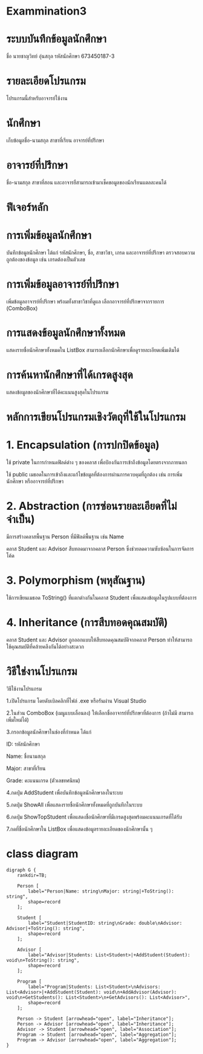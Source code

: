 # Exammination3

# ระบบบันทึกข้อมูลนักศึกษา
ชื่อ นายชาญวิทย์ อุ่นสกุล 
รหัสนักศึกษา 673450187-3
# รายละเอียดโปรแกรม
โปรแกรมนี้สำหรับอาจารย์ใช้งาน
# นักศึกษา
เก็บข้อมูลชื่อ-นามสกุล สาขาที่เรียน อาจารย์ที่ปรึกษา
# อาจารย์ที่ปรึกษา
ชื่อ-นามสกุล สาขาที่สอน และอาจารยืสามารถเข้ามาเช็คขอมูลของนักเรียนแตลละคนได้
# ฟีเจอร์หลัก
# การเพิ่มข้อมูลนักศึกษา
บันทึกข้อมูลนักศึกษา ได้แก่ รหัสนักศึกษา, ชื่อ, สาขาวิชา, เกรด และอาจารย์ที่ปรึกษา
ตรวจสอบความถูกต้องของข้อมูล เช่น เกรดต้องเป็นตัวเลข
# การเพิ่มข้อมูลอาจารย์ที่ปรึกษา
เพิ่มข้อมูลอาจารย์ที่ปรึกษา พร้อมทั้งสาขาวิชาที่ดูแล
เลือกอาจารย์ที่ปรึกษาจากรายการ (ComboBox)
# การแสดงข้อมูลนักศึกษาทั้งหมด
แสดงรายชื่อนักศึกษาทั้งหมดใน ListBox
สามารถเลือกนักศึกษาเพื่อดูรายละเอียดเพิ่มเติมได้
# การค้นหานักศึกษาที่ได้เกรดสูงสุด
แสดงข้อมูลของนักศึกษาที่ได้คะแนนสูงสุดในโปรแกรม

# หลักการเขียนโปรแกรมเชิงวัตถุที่ใช้ในโปรแกรม

# 1. Encapsulation (การปกปิดข้อมูล)

ใช้ private ในการกำหนดฟิลด์ต่าง ๆ ของคลาส เพื่อป้องกันการเข้าถึงข้อมูลโดยตรงจากภายนอก

ใช้ public เมธอดในการเข้าถึงและแก้ไขข้อมูลที่ต้องการผ่านการควบคุมที่ถูกต้อง เช่น การเพิ่มนักศึกษา หรืออาจารย์ที่ปรึกษา

# 2. Abstraction (การซ่อนรายละเอียดที่ไม่จำเป็น)

มีการสร้างคลาสพื้นฐาน Person ที่มีฟิลด์พื้นฐาน เช่น Name

คลาส Student และ Advisor สืบทอดมาจากคลาส Person ซึ่งช่วยลดความซับซ้อนในการจัดการโค้ด

# 3. Polymorphism (พหุสัณฐาน)

ใช้การเขียนเมธอด ToString() ที่แตกต่างกันในคลาส Student เพื่อแสดงข้อมูลในรูปแบบที่ต้องการ

# 4. Inheritance (การสืบทอดคุณสมบัติ)

คลาส Student และ Advisor ถูกออกแบบให้สืบทอดคุณสมบัติจากคลาส Person ทำให้สามารถใช้คุณสมบัติที่คล้ายคลึงกันได้อย่างสะดวก
# วิธีใช่งานโปรแกรม
วิธีใช้งานโปรแกรม

1.เปิดโปรแกรม โดยดับเบิลคลิกที่ไฟล์ .exe หรือรันผ่าน Visual Studio

2.ในส่วน ComboBox (เมนูแบบเลื่อนลง) ให้เลือกชื่ออาจารย์ที่ปรึกษาที่ต้องการ (ถ้าไม่มี สามารถเพิ่มใหม่ได้)

3.กรอกข้อมูลนักศึกษาในช่องที่กำหนด ได้แก่

ID: รหัสนักศึกษา

Name: ชื่อนามสกุล

Major: สาขาที่เรียน

Grade: คะแนนเกรด (ตัวเลขทศนิยม)

4.กดปุ่ม AddStudent เพื่อบันทึกข้อมูลนักศึกษาลงในระบบ

5.กดปุ่ม ShowAll เพื่อแสดงรายชื่อนักศึกษาทั้งหมดที่ถูกบันทึกในระบบ

6.กดปุ่ม ShowTopStudent เพื่อแสดงชื่อนักศึกษาที่มีเกรดสูงสุดพร้อมคะแนนเกรดที่ได้รับ

7.กดที่ชื่อนักศึกษาใน ListBox เพื่อแสดงข้อมูลรายละเอียดของนักศึกษานั้น ๆ
# class diagram
```mermaid
digraph G {
    rankdir=TB;

    Person [
        label="Person|Name: string\nMajor: string|+ToString(): string",
        shape=record
    ];

    Student [
        label="Student|StudentID: string\nGrade: double\nAdvisor: Advisor|+ToString(): string",
        shape=record
    ];

    Advisor [
        label="Advisor|Students: List<Student>|+AddStudent(Student): void\n+ToString(): string",
        shape=record
    ];

    Program [
        label="Program|Students: List<Student>\nAdvisors: List<Advisor>|+AddStudent(Student): void\n+AddAdvisor(Advisor): void\n+GetStudents(): List<Student>\n+GetAdvisors(): List<Advisor>",
        shape=record
    ];

    Person -> Student [arrowhead="open", label="Inheritance"];
    Person -> Advisor [arrowhead="open", label="Inheritance"];
    Advisor -> Student [arrowhead="open", label="Association"];
    Program -> Student [arrowhead="open", label="Aggregation"];
    Program -> Advisor [arrowhead="open", label="Aggregation"];
}





